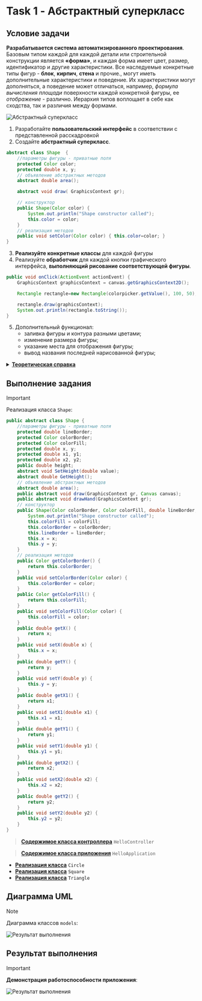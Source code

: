 # Task 1 - Абстрактный суперкласс

## Условие задачи
__Разрабатывается система автоматизированного проектирования__. Базовым типом каждой  для каждой детали или строительной конструкции является __«форма»__, и каждая форма имеет цвет, размер, идентификатор и другие характеристики. Все наследуемые конкретные типы фигур - __блок__, __кирпич__, __стена__ и прочие., могут иметь дополнительные характеристики и поведение. Их характеристики могут дополняться, а  поведение может отличаться, например, _формула вычисления площади_ поверхности каждой конкретной  фигуры, ее _отображение_ - различно. Иерархия типов воплощает в себе как сходства, так и различия между формами.

![Абстрактный суперкласс](src/main/resources/com/example/task1/Images/АбстрактныйСуперкласс.png)

1. Разработайте __пользовательский интерфейс__ в соответствии с представленной расскадровкой
2. Создайте __абстрактный суперкласс__.
```java
abstract class Shape  { 
    //параметры фигуры - приватные поля
    protected Color color; 
    protected double x, y;
    // объявление абстрактных методов
    abstract double area(); 

    abstract void draw( GraphicsContext gr);   

    // конструктор
    public Shape(Color color) { 
        System.out.println("Shape constructor called"); 
        this.color = color;     
    } 
    // реализация методов
    public void setColor(Color color) { this.color=color; } 
} 
```
3. __Реализуйте конкретные классы__ для каждой фигуры
4. Реализуйте __обработчик__ для каждой кнопки графического интерфейса, __выполняющий рисование соответствующей фигуры__.
```java
public void onClick(ActionEvent actionEvent) {
    GraphicsContext graphicsContext = canvas.getGraphicsContext2D();

    Rectangle rectangle=new Rectangle(colorpicker.getValue(), 100, 50);

    rectangle.draw(graphicsContext);
    System.out.println(rectangle.toString());
}
```
5. Дополнительный функционал:
    - заливка фигуры и контура разными цветами;
    - изменение размера фигуры;
    - указание места для отображения фигуры;
    - вывод названия последней нарисованной фигуры;

<details>
    <summary><ins><b>Теоретическая справка</b></ins></summary>
    <p>
        <b>Наследование</b> - Общая логика связанных классов определяется в суперклассе. 
        Варианты поведения, зависящие от конкретного наследника, размещаются в методах с одинаковой сигнатурой и эти методы абстрактные.
    </p>
    <p>
        <b>Abstract Superclass</b>. Класс, выступающий в этой роли, представляет собой абстрактный суперкласс, в котором инкапсулирована общая логика связанных классов. Связанные классы расширяют этот класс. Таким образом, они могут наследовать его методы. Методы с одинаковыми сигнатурами и общей логикой для всех связанных классов помещаются в суперкласс, поэтому логика этих методов может наследоваться всеми подклассами данного суперкласса. Методы с зависящей от конкретного подкласса данного суперкласса логикой, но с одинаковыми сигнатурами, объявляются в абстрактном классе как абстрактные методы, тем самым гарантируя, что каждый конкретный подкласс будет иметь методы с такими же сигнатурами.
    </p>
    <p>
        <b>ConcreteClass1, ConcreteClass2 и т.д</b>. Класс, выступающий в этой роли, представляет собой конкретный класс, чья логика и назначение связаны с другими конкретными классами. Методы, общие для этих связанных классов, помещаются в абстрактный суперкласс.
    </p>
<hr/>
    <img src="src/main/resources/com/example/task1/Images/Классы.png" alt="Делегирование вместо множественного наследования" />
</details>

## Выполнение задания

> [!IMPORTANT]
> Реализация класса `Shape`:

```java
public abstract class Shape {
    //параметры фигуры - приватные поля
    protected double lineBorder;
    protected Color colorBorder;
    protected Color colorFill;
    protected double x, y;
    protected double x1, y1;
    protected double x2, y2;
    public double height;
    abstract void SetHeight(double value);
    abstract double GetHeight();
    // объявление абстрактных методов
    abstract double area();
    public abstract void draw(GraphicsContext gr, Canvas canvas);
    public abstract void drawHand(GraphicsContext gr);
    // конструктор
    public Shape(Color colorBorder, Color colorFill, double lineBorder, double x, double y) {
        System.out.println("Shape constructor called");
        this.colorFill = colorFill;
        this.colorBorder = colorBorder;
        this.lineBorder = lineBorder;
        this.x = x;
        this.y = y;
    }
    // реализация методов
    public Color getColorBorder() {
        return this.colorBorder;
    }
    public void setColorBorder(Color color) {
        this.colorBorder = color;
    }
    public Color getColorFill() {
        return this.colorFill;
    }
    public void setColorFill(Color color) {
        this.colorFill = color;
    }
    public double getX() {
        return x;
    }
    public void setX(double x) {
        this.x = x;
    }
    public double getY() {
        return y;
    }
    public void setY(double y) {
        this.y = y;
    }
    public double getX1() {
        return x1;
    }
    public void setX1(double x1) {
        this.x1 = x1;
    }
    public double getY1() {
        return y1;
    }
    public void setY1(double y1) {
        this.y1 = y1;
    }
    public double getX2() {
        return x2;
    }
    public void setX2(double x2) {
        this.x2 = x2;
    }
    public double getY2() {
        return y2;
    }
    public void setY2(double y2) {
        this.y2 = y2;
    }
}
```

> [__Содержимое класса контроллера__](src/main/java/com/example/task1/HelloController.java) `HelloController`

> [__Содержимое класса приложения__](src/main/java/com/example/task1/HelloApplication.java) `HelloApplication`

- [__Реализация класса__](src/main/java/models/Circle.java) `Circle`
- [__Реализация класса__](src/main/java/models/Rectangle.java) `Square`
- [__Реализация класса__](src/main/java/models/Triangle.java) `Triangle` 

## Диаграмма UML
> [!NOTE]
> Диаграмма классов `models`:

![Результат выполнения](src/main/resources/com/example/task1/Images/Task1_structure.svg)

## Результат выполнения

> [!IMPORTANT]
> __Демонстрация работоспособности приложения__:

![Результат выполнения](src/main/resources/com/example/task1/Images/task1.gif)
